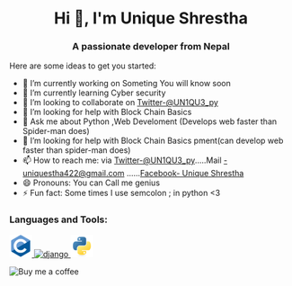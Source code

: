 
<h1 align="center">Hi 👋, I'm Unique Shrestha</h1>
<h3 align="center">A passionate developer from Nepal</h3>
Here are some ideas to get you started:



- 🔭 I’m currently working on Someting You will know soon 
- 🌱 I’m currently learning Cyber security 
- 👯 I’m looking to collaborate on [Twitter-@UN1QU3_py](https://twitter.com/UN1QU3_py?t=wgRmawEDvFKWNieynrCSwg&s=09)
- 🤔 I’m looking for help with Block Chain Basics
- 💬 Ask me about Python ,Web Develoment (Develops web faster than Spider-man does)
- 🤔 I’m looking for help with Block Chain Basics pment(can develop web faster than spider-man does)
- 📫 How to reach me: via  [Twitter-@UN1QU3_py](https://twitter.com/UN1QU3_py?t=wgRmawEDvFKWNieynrCSwg&s=09).....Mail -uniquestha422@gmail.com ......[Facebook- Unique Shrestha](https://www.facebook.com/uniqueshrestha.unique)
- 😄 Pronouns: You can Call me genius 
- ⚡ Fun fact: Some times I use semcolon ; in python <3

<h3 align="left">Languages and Tools:</h3>
<p align="left"> <a href="https://www.cprogramming.com/" target="_blank" rel="noreferrer"> <img src="https://raw.githubusercontent.com/devicons/devicon/master/icons/c/c-original.svg" alt="c" width="40" height="40"/> </a> <a href="https://www.djangoproject.com/" target="_blank" rel="noreferrer"> <img src="https://cdn.worldvectorlogo.com/logos/django.svg" alt="django" width="40" height="40"/> </a> <a href="https://www.python.org" target="_blank" rel="noreferrer"> <img src="https://raw.githubusercontent.com/devicons/devicon/master/icons/python/python-original.svg" alt="python" width="40" height="40"/> </a> </p>
<p><a href="https://www.buymeacoffee.com/Buy me a coffee"> <img align="left" src="https://cdn.buymeacoffee.com/buttons/v2/default-yellow.png" height="50" width="210" alt="Buy me a coffee" /></a></p><br><br>





